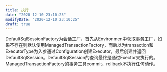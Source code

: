 ```yaml
---
title: 执行
date: "2020-12-10 23:10:25"
modifyDate: "2020-12-10 23:10:25"
draft: true
---
```

DefaultSqlSessionFactory为会话工厂，首先从Environmen中获取事务工厂，如果不存在则默认使用ManagedTransactionFactory，而后以为transaction和ExecutorType为入参通过Configuration创建Executor，最后创建并返回DefaultSqlSession。DefaultSqlSession的查询最终是通过Exector来执行的。ManagedTransactionFactory的事务工具commit、rollback不执行任何动作。

